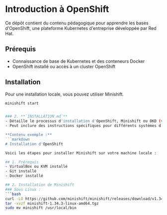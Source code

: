 # Introduction à OpenShift

Ce dépôt contient du contenu pédagogique pour apprendre les bases d'OpenShift, une plateforme Kubernetes d'entreprise développée par Red Hat.

## Prérequis
- Connaissance de base de Kubernetes et des conteneurs Docker
- OpenShift installé ou accès à un cluster OpenShift

## Installation
Pour une installation locale, vous pouvez utiliser Minishift.

```bash
minishift start


### 2. **`INSTALLATION.md`**
- Détaille le processus d'installation d'OpenShift, Minishift ou OKD (version open source).
- Peut inclure des instructions spécifiques pour différents systèmes d'exploitation (Linux, Mac, Windows).

**Contenu exemple :**
```markdown
# Installation d'OpenShift

Voici les étapes pour installer Minishift sur votre machine locale :

## 1. Prérequis
- VirtualBox ou KVM installé
- Git installé
- Docker installé

## 2. Installation de Minishift
### Sous Linux :
```bash
curl -LO https://github.com/minishift/minishift/releases/download/v1.34.3/minishift-1.34.3-linux-amd64.tgz
tar -xvzf minishift-1.34.3-linux-amd64.tgz
sudo mv minishift /usr/local/bin
